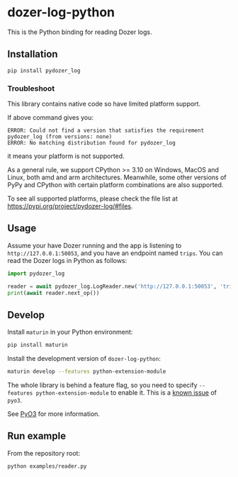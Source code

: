 # dozer-log-python

This is the Python binding for reading Dozer logs.

## Installation

`pip install pydozer_log`

### Troubleshoot

This library contains native code so have limited platform support.

If above command gives you:

```text
ERROR: Could not find a version that satisfies the requirement pydozer_log (from versions: none)
ERROR: No matching distribution found for pydozer_log
```

it means your platform is not supported.

As a general rule, we support CPython >= 3.10 on Windows, MacOS and Linux, both amd and arm architectures. Meanwhile, some other versions of PyPy and CPython with certain platform combinations are also supported.

To see all supported platforms, please check the file list at <https://pypi.org/project/pydozer-log/#files>.

## Usage

Assume your have Dozer running and the app is listening to `http://127.0.0.1:50053`, and you have an endpoint named `trips`. You can read the Dozer logs in Python as follows:

```python
import pydozer_log

reader = await pydozer_log.LogReader.new('http://127.0.0.1:50053', 'trips')
print(await reader.next_op())
```

## Develop

Install `maturin` in your Python environment:

```bash
pip install maturin
```

Install the development version of `dozer-log-python`:

```bash
maturin develop --features python-extension-module
```

The whole library is behind a feature flag, so you need to specify `--features python-extension-module` to enable it.
This is a [known issue](https://pyo3.rs/v0.18.3/faq.html#i-cant-run-cargo-test-or-i-cant-build-in-a-cargo-workspace-im-having-linker-issues-like-symbol-not-found-or-undefined-reference-to-_pyexc_systemerror) of `pyo3`.

See [PyO3](https://pyo3.rs) for more information.

## Run example

From the repository root:

```bash
python examples/reader.py
```

